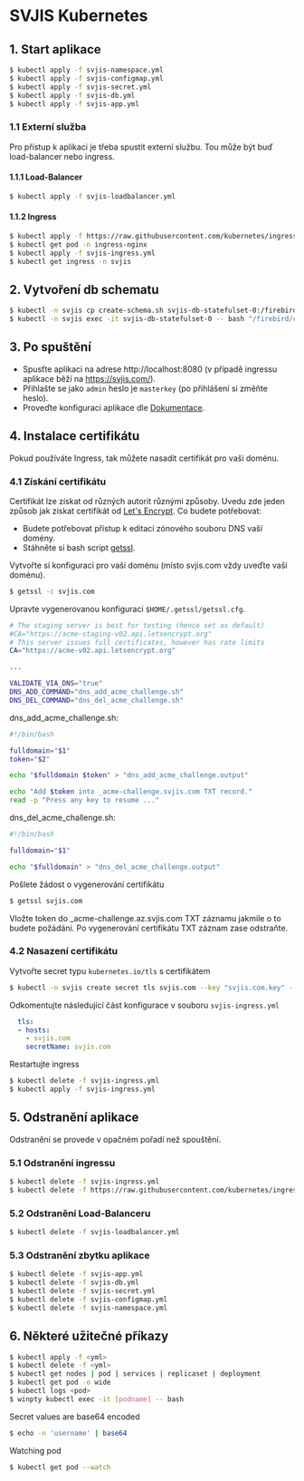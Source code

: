 # SVJIS Kubernetes

## 1. Start aplikace
```sh
$ kubectl apply -f svjis-namespace.yml
$ kubectl apply -f svjis-configmap.yml
$ kubectl apply -f svjis-secret.yml
$ kubectl apply -f svjis-db.yml
$ kubectl apply -f svjis-app.yml
```

### 1.1 Externí služba
Pro přístup k aplikaci je třeba spustit externí službu. Tou může být buď load-balancer nebo ingress.

#### 1.1.1 Load-Balancer
```sh
$ kubectl apply -f svjis-loadbalancer.yml
```

#### 1.1.2 Ingress
```sh
$ kubectl apply -f https://raw.githubusercontent.com/kubernetes/ingress-nginx/controller-v0.41.2/deploy/static/provider/cloud/deploy.yaml
$ kubectl get pod -n ingress-nginx
$ kubectl apply -f svjis-ingress.yml
$ kubectl get ingress -n svjis
```

## 2. Vytvoření db schematu
```sh
$ kubectl -n svjis cp create-schema.sh svjis-db-statefulset-0:/firebird/create-schema.sh
$ kubectl -n svjis exec -it svjis-db-statefulset-0 -- bash "/firebird/create-schema.sh"
```

## 3. Po spuštění
* Spusťte aplikaci na adrese http://localhost:8080 (v případě ingressu aplikace běží na https://svjis.com/). 
* Přihlašte se jako `admin` heslo je `masterkey` (po přihlášení si změňte heslo). 
* Proveďte konfiguraci aplikace dle [Dokumentace](https://svjis.github.io/Parametrizace/).


## 4. Instalace certifikátu
Pokud používáte Ingress, tak můžete nasadit certifikát pro vaši doménu.

### 4.1 Získání certifikátu
Certifikát lze získat od různých autorit různými způsoby. Uvedu zde jeden způsob jak získat certifikát od [Let's Encrypt](https://letsencrypt.org/). Co budete potřebovat:

* Budete potřebovat přístup k editaci zónového souboru DNS vaší domény. 
* Stáhněte si bash script [getssl](https://github.com/srvrco/getssl).

Vytvořte si konfiguraci pro vaší doménu (místo svjis.com vždy uveďte vaší doménu).
```sh
$ getssl -c svjis.com
```

Upravte vygenerovanou konfiguraci `$HOME/.getssl/getssl.cfg`.
```sh
# The staging server is best for testing (hence set as default)
#CA="https://acme-staging-v02.api.letsencrypt.org"
# This server issues full certificates, however has rate limits
CA="https://acme-v02.api.letsencrypt.org"

...

VALIDATE_VIA_DNS="true"
DNS_ADD_COMMAND="dns_add_acme_challenge.sh"
DNS_DEL_COMMAND="dns_del_acme_challenge.sh"
```

dns_add_acme_challenge.sh:
```sh
#!/bin/bash

fulldomain="$1"
token="$2"

echo "$fulldomain $token" > "dns_add_acme_challenge.output"

echo "Add $token into _acme-challenge.svjis.com TXT record."
read -p "Press any key to resume ..."
```

dns_del_acme_challenge.sh:
```sh
#!/bin/bash

fulldomain="$1"

echo "$fulldomain" > "dns_del_acme_challenge.output"
```

Pošlete žádost o vygenerování certifikátu
```sh
$ getssl svjis.com
```
Vložte token do _acme-challenge.az.svjis.com TXT záznamu jakmile o to budete požádáni. Po vygenerování certifikátu TXT záznam zase odstraňte.

### 4.2 Nasazení certifikátu
Vytvořte secret typu `kubernetes.io/tls` s certifikátem
```sh
$ kubectl -n svjis create secret tls svjis.com --key "svjis.com.key" --cert "svjis.com.crt"
```

Odkomentujte následující část konfigurace v souboru `svjis-ingress.yml` 
```yml
  tls:
  - hosts:
    - svjis.com
    secretName: svjis.com
```

Restartujte ingress
```sh
$ kubectl delete -f svjis-ingress.yml
$ kubectl apply -f svjis-ingress.yml
```

## 5. Odstranění aplikace
Odstranění se provede v opačném pořadí než spouštění.

### 5.1 Odstranění ingressu
```sh
$ kubectl delete -f svjis-ingress.yml
$ kubectl delete -f https://raw.githubusercontent.com/kubernetes/ingress-nginx/controller-v0.41.2/deploy/static/provider/cloud/deploy.yaml
```

### 5.2 Odstranění Load-Balanceru
```sh
$ kubectl delete -f svjis-loadbalancer.yml
```

### 5.3 Odstranění zbytku aplikace
```sh
$ kubectl delete -f svjis-app.yml
$ kubectl delete -f svjis-db.yml
$ kubectl delete -f svjis-secret.yml
$ kubectl delete -f svjis-configmap.yml
$ kubectl delete -f svjis-namespace.yml
```

## 6. Některé užitečné příkazy
```sh
$ kubectl apply -f <yml>
$ kubectl delete -f <yml>
$ kubectl get nodes | pod | services | replicaset | deployment
$ kubectl get pod -o wide
$ kubectl logs <pod>
$ winpty kubectl exec -it [podname] -- bash
```

Secret values are base64 encoded
```sh
$ echo -n 'username' | base64
```

Watching pod
```sh
$ kubectl get pod --watch
```
